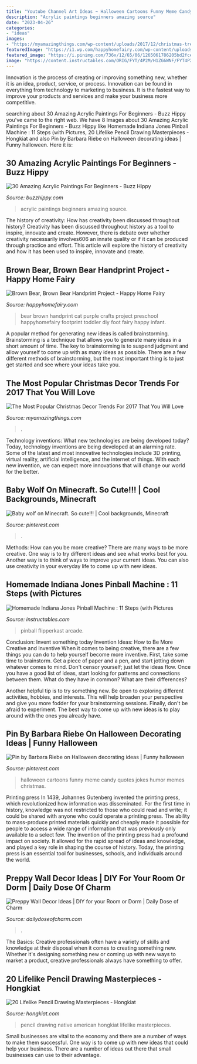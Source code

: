 ```yaml
---
title: "Youtube Channel Art Ideas ~ Halloween Cartoons Funny Meme Candy Quotes Jokes Humor Memes Christmas"
description: "Acrylic paintings beginners amazing source"
date: "2023-04-26"
categories:
- "ideas"
images:
- "https://myamazingthings.com/wp-content/uploads/2017/12/christmas-trends.png"
featuredImage: "https://i1.wp.com/happyhomefairy.com/wp-content/uploads/2015/08/brown-bear-purple-cat-handprint.jpg"
featured_image: "https://i.pinimg.com/736x/12/65/06/1265061786205bd2fce6ca20d64b768f.jpg"
image: "https://content.instructables.com/ORIG/FYT/4P2M/H1ZG6WNF/FYT4P2MH1ZG6WNF.jpg?auto=webp&amp;frame=1&amp;width=2100"
---
```



Innovation is the process of creating or improving something new, whether it is an idea, product, service, or process. Innovation can be found in everything from technology to marketing to business. It is the fastest way to improve your products and services and make your business more competitive.

	

		
searching about 30 Amazing Acrylic Paintings For Beginners - Buzz Hippy you've came to the right web. We have 8 Images about 30 Amazing Acrylic Paintings For Beginners - Buzz Hippy like Homemade Indiana Jones Pinball Machine : 11 Steps (with Pictures, 20 Lifelike Pencil Drawing Masterpieces - Hongkiat and also Pin by Barbara Riebe on Halloween decorating ideas | Funny halloween. Here it is:
		
    
## 30 Amazing Acrylic Paintings For Beginners - Buzz Hippy

<img loading=lazy src="http://buzzhippy.com/wp-content/uploads/2019/08/Amazing-Acrylic-Paintings-For-Beginners-11-1.jpg" onerror="this.onerror=null;this.src='https://tse4.mm.bing.net/th?id=OIP.-wHNpZnx6_Gkrb4HD8wgpQHaNK&amp;pid=15.1';" alt="30 Amazing Acrylic Paintings For Beginners - Buzz Hippy">

_Source: buzzhippy.com_

>acrylic paintings beginners amazing source. 

	

The history of creativity: How has creativity been discussed throughout history?
Creativity has been discussed throughout history as a tool to inspire, innovate and create. However, there is debate over whether creativity necessarily involves606
an innate quality or if it can be produced through practice and effort. This article will explore the history of creativity and how it has been used to inspire, innovate and create.

    
## Brown Bear, Brown Bear Handprint Project - Happy Home Fairy

<img loading=lazy src="https://i1.wp.com/happyhomefairy.com/wp-content/uploads/2015/08/brown-bear-purple-cat-handprint.jpg" onerror="this.onerror=null;this.src='https://tse4.mm.bing.net/th?id=OIP.M9yUwESBNtKvKYUDs3bZUQHaLH&amp;pid=15.1';" alt="Brown Bear, Brown Bear Handprint Project - Happy Home Fairy">

_Source: happyhomefairy.com_

>bear brown handprint cat purple crafts project preschool happyhomefairy footprint toddler diy foot fairy happy infant. 

	

A popular method for generating new ideas is called brainstorming. Brainstorming is a technique that allows you to generate many ideas in a short amount of time. The key to brainstorming is to suspend judgment and allow yourself to come up with as many ideas as possible. There are a few different methods of brainstorming, but the most important thing is to just get started and see where your ideas take you.

    
## The Most Popular Christmas Decor Trends For 2017 That You Will Love

<img loading=lazy src="https://myamazingthings.com/wp-content/uploads/2017/12/christmas-trends.png" onerror="this.onerror=null;this.src='https://tse4.mm.bing.net/th?id=OIP.SySxTkS9NEqGgGwRWqbYeAHaLH&amp;pid=15.1';" alt="The Most Popular Christmas Decor Trends For 2017 That You Will Love">

_Source: myamazingthings.com_

>. 

	

Technology inventions: What new technologies are being developed today?
Today, technology inventions are being developed at an alarming rate. Some of the latest and most innovative technologies include 3D printing, virtual reality, artificial intelligence, and the internet of things. With each new invention, we can expect more innovations that will change our world for the better.

    
## Baby Wolf On Minecraft. So Cute!!! | Cool Backgrounds, Minecraft

<img loading=lazy src="https://i.pinimg.com/736x/b9/cc/cf/b9cccfa4edf500b40b56dc1a6633f728--minecraft-songs-minecraft-stuff.jpg" onerror="this.onerror=null;this.src='https://tse4.mm.bing.net/th?id=OIP.-uZZYR3Pm40ZnjSUh10eCQHaNJ&amp;pid=15.1';" alt="Baby wolf on Minecraft. So cute!!! | Cool backgrounds, Minecraft">

_Source: pinterest.com_

>. 

	

Methods: How can you be more creative?
There are many ways to be more creative. One way is to try different ideas and see what works best for you. Another way is to think of ways to improve your current ideas. You can also use creativity in your everyday life to come up with new ideas.

    
## Homemade Indiana Jones Pinball Machine : 11 Steps (with Pictures

<img loading=lazy src="https://content.instructables.com/ORIG/FYT/4P2M/H1ZG6WNF/FYT4P2MH1ZG6WNF.jpg?auto=webp&amp;frame=1&amp;width=2100" onerror="this.onerror=null;this.src='https://tse3.mm.bing.net/th?id=OIP.DPjSjH4fjIvDRAiWnIl1wwHaJ4&amp;pid=15.1';" alt="Homemade Indiana Jones Pinball Machine : 11 Steps (with Pictures">

_Source: instructables.com_

>pinball flipperkast arcade. 

	

Conclusion: Invent something today
Invention Ideas: How to Be More Creative and Inventive
When it comes to being creative, there are a few things you can do to help yourself become more inventive. First, take some time to brainstorm. Get a piece of paper and a pen, and start jotting down whatever comes to mind. Don't censor yourself; just let the ideas flow. Once you have a good list of ideas, start looking for patterns and connections between them. What do they have in common? What are their differences?

Another helpful tip is to try something new. Be open to exploring different activities, hobbies, and interests. This will help broaden your perspective and give you more fodder for your brainstorming sessions. Finally, don't be afraid to experiment. The best way to come up with new ideas is to play around with the ones you already have.

    
## Pin By Barbara Riebe On Halloween Decorating Ideas | Funny Halloween

<img loading=lazy src="https://i.pinimg.com/736x/12/65/06/1265061786205bd2fce6ca20d64b768f.jpg" onerror="this.onerror=null;this.src='https://tse3.mm.bing.net/th?id=OIP.7iCJqY_HQMfou2soYYcZqAHaJ3&amp;pid=15.1';" alt="Pin by Barbara Riebe on Halloween decorating ideas | Funny halloween">

_Source: pinterest.com_

>halloween cartoons funny meme candy quotes jokes humor memes christmas. 

	

Printing press
In 1439, Johannes Gutenberg invented the printing press, which revolutionized how information was disseminated. For the first time in history, knowledge was not restricted to those who could read and write; it could be shared with anyone who could operate a printing press. The ability to mass-produce printed materials quickly and cheaply made it possible for people to access a wide range of information that was previously only available to a select few.
The invention of the printing press had a profound impact on society. It allowed for the rapid spread of ideas and knowledge, and played a key role in shaping the course of history. Today, the printing press is an essential tool for businesses, schools, and individuals around the world.

    
## Preppy Wall Decor Ideas | DIY For Your Room Or Dorm | Daily Dose Of Charm

<img loading=lazy src="https://dailydoseofcharm.com/wp-content/uploads/2015/09/IMG_8832edit.jpg" onerror="this.onerror=null;this.src='https://tse1.mm.bing.net/th?id=OIP.SjQhxE_qZ-he37DKCuy2igHaLH&amp;pid=15.1';" alt="Preppy Wall Decor Ideas | DIY for your Room or Dorm | Daily Dose of Charm">

_Source: dailydoseofcharm.com_

>. 

	

The Basics:
Creative professionals often have a variety of skills and knowledge at their disposal when it comes to creating something new. Whether it's designing something new or coming up with new ways to market a product, creative professionals always have something to offer.

    
## 20 Lifelike Pencil Drawing Masterpieces - Hongkiat

<img loading=lazy src="https://assets.hongkiat.com/uploads/pencil-artworks/native-american.jpg" onerror="this.onerror=null;this.src='https://tse3.mm.bing.net/th?id=OIP.pAldG8ulWXCxVYEF1c9tRgHaKq&amp;pid=15.1';" alt="20 Lifelike Pencil Drawing Masterpieces - Hongkiat">

_Source: hongkiat.com_

>pencil drawing native american hongkiat lifelike masterpieces. 

	

Small businesses are vital to the economy and there are a number of ways to make them successful. One way is to come up with new ideas that could help your business. There are a number of ideas out there that small businesses can use to their advantage.

